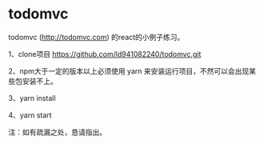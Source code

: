 # todomvc
todomvc (http://todomvc.com) 的react的小例子练习。


1、clone项目
https://github.com/ld941082240/todomvc.git

2、npm大于一定的版本以上必须使用 yarn 来安装运行项目，不然可以会出现某些包安装不上。

3、yarn install

4、yarn start

注：如有疏漏之处，恳请指出。
